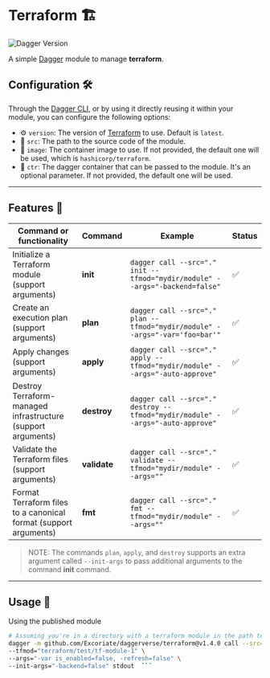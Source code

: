 # Terraform 🏗️

![Dagger Version](https://img.shields.io/badge/dagger%20version-%3E=0.10.0-0f0f19.svg?style=flat-square)


A simple [Dagger](https://dagger.io) module to manage **terraform**.

## Configuration 🛠️

Through the [Dagger CLI](https://docs.dagger.io/cli/465058/install), or by using it directly reusing it within your module, you can configure the following options:

* ⚙️ `version`: The version of [Terraform](https://www.terraform.io/) to use.  Default is `latest`.
* 📁 `src`: The path to the source code of the module.
* 🐳 `image`: The container image to use. If not provided, the default one will be used, which is `hashicorp/terraform`.
* 🚢 `ctr`: The dagger container that can be passed to the module. It's an optional parameter. If not provided, the default one will be used.


---

## Features 🎨

| Command or functionality                                         | Command      | Example                                                                       | Status |
|------------------------------------------------------------------|--------------|-------------------------------------------------------------------------------|--------|
| Initialize a Terraform module (support arguments)                | **init**     | `dagger call --src="." init --tfmod="mydir/module" --args="-backend=false"`   | ✅      |
| Create an execution plan (support arguments)                     | **plan**     | `dagger call --src="." plan --tfmod="mydir/module" --args="-var='foo=bar'"`   | ✅      |
| Apply changes (support arguments)                                | **apply**    | `dagger call --src="." apply --tfmod="mydir/module" --args="-auto-approve"`   | ✅      |
| Destroy Terraform-managed infrastructure (support arguments)     | **destroy**  | `dagger call --src="." destroy --tfmod="mydir/module" --args="-auto-approve"` | ✅      |
| Validate the Terraform files (support arguments)                 | **validate** | `dagger call --src="." validate --tfmod="mydir/module" --args=""`             | ✅      |
| Format Terraform files to a canonical format (support arguments) | **fmt**      | `dagger call --src="." fmt --tfmod="mydir/module" --args=""`                  | ✅      |

>NOTE: The commands `plan`, `apply`, and `destroy` supports an extra argument called `--init-args` to pass additional arguments to the command **init** command.

---

## Usage 🚀

Using the published module

  ```bash
  # Assuming you're in a directory with a terraform module in the path terraform/test/tf-module-1
dagger -m github.com/Excoriate/daggerverse/terraform@v1.4.0 call --src="." plan \
--tfmod="terraform/test/tf-module-1" \
--args="-var is_enabled=false, -refresh=false" \
--init-args="-backend=false" stdout  ```
